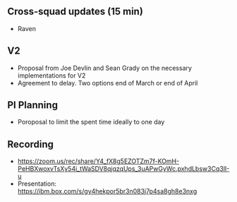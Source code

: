 ## Cross-squad updates (15 min)

- Raven

## V2

- Proposal from Joe Devlin and Sean Grady on the necessary implementations for V2
- Agreement to delay. Two options end of March or end of April

## PI Planning

- Poroposal to limit the spent time ideally to one day

## Recording
- https://zoom.us/rec/share/Y4_fX8g5EZOTZm7f-KOmH-PeHBXwoxvTsXy54i_tWaSDV8qjqzqUps_3uAPwGyWc.pxhdLbsw3Cq3lI-u
- Presentation: https://ibm.box.com/s/gy4hekpor5br3n083j7p4sa8gh8e3nxg
